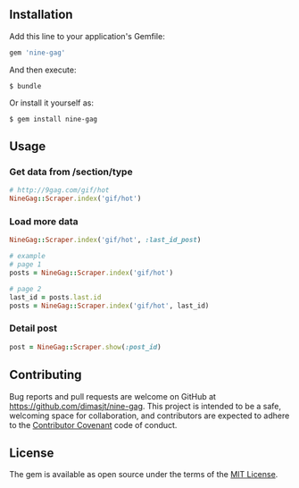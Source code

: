 ## Installation

Add this line to your application's Gemfile:

```ruby
gem 'nine-gag'
```

And then execute:

    $ bundle

Or install it yourself as:

    $ gem install nine-gag

## Usage

### Get data from /section/type
```ruby
# http://9gag.com/gif/hot
NineGag::Scraper.index('gif/hot')
```

### Load more data
```ruby
NineGag::Scraper.index('gif/hot', :last_id_post)

# example
# page 1
posts = NineGag::Scraper.index('gif/hot')

# page 2
last_id = posts.last.id
posts = NineGag::Scraper.index('gif/hot', last_id)
```

### Detail post
```ruby
post = NineGag::Scraper.show(:post_id)
```

## Contributing

Bug reports and pull requests are welcome on GitHub at https://github.com/dimasjt/nine-gag. This project is intended to be a safe, welcoming space for collaboration, and contributors are expected to adhere to the [Contributor Covenant](http://contributor-covenant.org) code of conduct.


## License

The gem is available as open source under the terms of the [MIT License](http://opensource.org/licenses/MIT).

